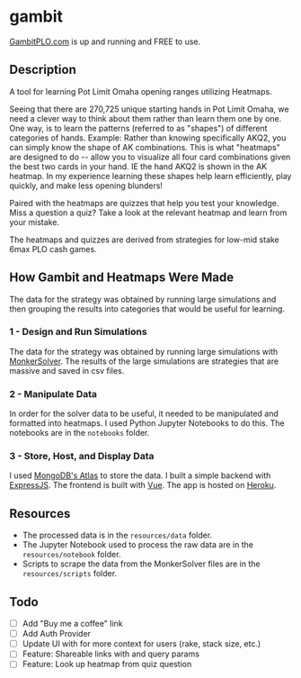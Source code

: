 # gambit
[GambitPLO.com](https://gambitplo.com/) is up and running and FREE to use.

## Description
A tool for learning Pot Limit Omaha opening ranges utilizing Heatmaps.

Seeing that there are 270,725 unique starting hands in Pot Limit Omaha, we need a clever way to think about them rather than learn them one by one. One way, is to learn the patterns (referred to as "shapes") of different categories of hands. Example: Rather than knowing specifically AKQ2, you can simply know the shape of AK combinations. This is what "heatmaps" are designed to do -- allow you to visualize all four card combinations given the best two cards in your hand. IE the hand AKQ2 is shown in the AK heatmap. In my experience learning these shapes help learn efficiently, play quickly, and make less opening blunders! 

Paired with the heatmaps are quizzes that help you test your knowledge. Miss a question a quiz? Take a look at the relevant heatmap and learn from your mistake.

The heatmaps and quizzes are derived from strategies for low-mid stake 6max PLO cash games. 

## How Gambit and Heatmaps Were Made
The data for the strategy was obtained by running large simulations and then grouping the results into categories that would be useful for learning.

### 1 - Design and Run Simulations
The data for the strategy was obtained by running large simulations with [MonkerSolver](https://monkerware.com/solver.html). The results of the large simulations are strategies that are massive and saved in csv files.

### 2 - Manipulate Data
In order for the solver data to be useful, it needed to be manipulated and formatted into heatmaps. I used Python Jupyter Notebooks to do this. The notebooks are in the `notebooks` folder.

### 3 - Store, Host, and Display Data
I used [MongoDB's Atlas](https://www.mongodb.com/atlas) to store the data. I built a simple backend with [ExpressJS](https://expressjs.com/). The frontend is built with [Vue](https://vuejs.org/). The app is hosted on [Heroku](https://www.heroku.com/).

## Resources
- The processed data is in the `resources/data` folder.
- The Jupyter Notebook used to process the raw data are in the `resources/notebook` folder.
- Scripts to scrape the data from the MonkerSolver files are in the `resources/scripts` folder.

## Todo
- [ ] Add "Buy me a coffee" link
- [ ] Add Auth Provider
- [ ] Update UI with for more context for users (rake, stack size, etc.)
- [ ] Feature: Shareable links with and query params
- [ ] Feature: Look up heatmap from quiz question
